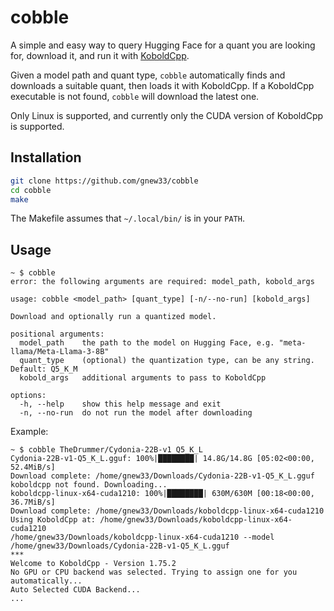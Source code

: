 # cobble

A simple and easy way to query Hugging Face for a quant you are looking for, download it, and run it with [KoboldCpp](https://github.com/LostRuins/koboldcpp).

Given a model path and quant type, `cobble` automatically finds and downloads a suitable quant, then loads it with KoboldCpp. If a KoboldCpp executable is not found, `cobble` will download the latest one.

Only Linux is supported, and currently only the CUDA version of KoboldCpp is supported.

## Installation

```bash
git clone https://github.com/gnew33/cobble
cd cobble
make
```

The Makefile assumes that `~/.local/bin/` is in your `PATH`.

## Usage

```
~ $ cobble
error: the following arguments are required: model_path, kobold_args

usage: cobble <model_path> [quant_type] [-n/--no-run] [kobold_args]

Download and optionally run a quantized model.

positional arguments:
  model_path    the path to the model on Hugging Face, e.g. "meta-llama/Meta-Llama-3-8B"
  quant_type    (optional) the quantization type, can be any string. Default: Q5_K_M
  kobold_args   additional arguments to pass to KoboldCpp

options:
  -h, --help    show this help message and exit
  -n, --no-run  do not run the model after downloading
```

Example:

```
~ $ cobble TheDrummer/Cydonia-22B-v1 Q5_K_L
Cydonia-22B-v1-Q5_K_L.gguf: 100%|████████| 14.8G/14.8G [05:02<00:00, 52.4MiB/s]
Download complete: /home/gnew33/Downloads/Cydonia-22B-v1-Q5_K_L.gguf
koboldcpp not found. Downloading...
koboldcpp-linux-x64-cuda1210: 100%|████████| 630M/630M [00:18<00:00, 36.7MiB/s]
Download complete: /home/gnew33/Downloads/koboldcpp-linux-x64-cuda1210
Using KoboldCpp at: /home/gnew33/Downloads/koboldcpp-linux-x64-cuda1210
/home/gnew33/Downloads/koboldcpp-linux-x64-cuda1210 --model /home/gnew33/Downloads/Cydonia-22B-v1-Q5_K_L.gguf 
***
Welcome to KoboldCpp - Version 1.75.2
No GPU or CPU backend was selected. Trying to assign one for you automatically...
Auto Selected CUDA Backend...
...
```
